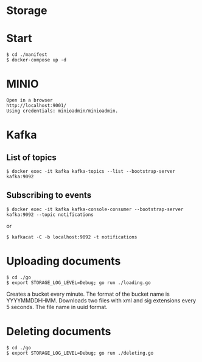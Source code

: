 # Storage

# Start

    $ cd ./manifest
    $ docker-compose up -d

# MINIO

    Open in a browser 
    http://localhost:9001/
    Using credentials: minioadmin/minioadmin.

# Kafka

## List of topics

    $ docker exec -it kafka kafka-topics --list --bootstrap-server kafka:9092

## Subscribing to events

    $ docker exec -it kafka kafka-console-consumer --bootstrap-server kafka:9092 --topic notifications

or 
    
    $ kafkacat -C -b localhost:9092 -t notifications

# Uploading documents

    $ cd ./go
    $ export STORAGE_LOG_LEVEL=Debug; go run ./loading.go

Creates a bucket every minute. The format of the bucket name is YYYYMMDDHHMM.
Downloads two files with xml and sig extensions every 5 seconds. The file name in uuid format.

# Deleting documents

    $ cd ./go
    $ export STORAGE_LOG_LEVEL=Debug; go run ./deleting.go 


